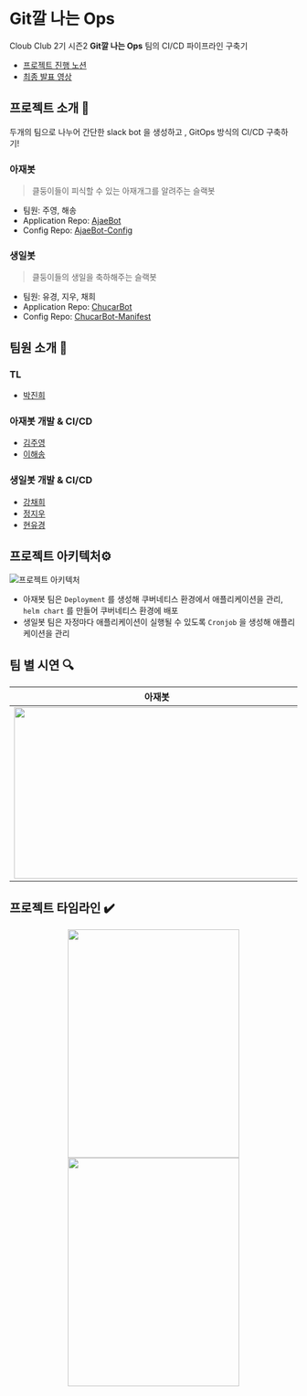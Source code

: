# Git깔 나는 Ops


Cloub Club 2기 시즌2  **Git깔 나는 Ops** 팀의 CI/CD 파이프라인 구축기

- [프로젝트 진행 노션](https://cloudclub.notion.site/Git-Ops-c669d76dfbfe4cc781a2be58e599623d)
- [최종 발표 영상](https://youtu.be/PoSEdVg2cFQ)

## 프로젝트 소개 👋


두개의 팀으로 나누어 간단한 slack bot 을 생성하고 , GitOps 방식의 CI/CD 구축하기!

### 아재봇

> 클둥이들이 피식할 수 있는 아재개그를 알려주는 슬랙봇

- 팀원: 주영, 해송
- Application Repo: [AjaeBot](https://github.com/cloud-club/GitOps-AjaeBot)
- Config Repo: [AjaeBot-Config](https://github.com/cloud-club/GitOps-AjaeBot-Config)

### 생일봇

> 클둥이들의 생일을 축하해주는 슬랙봇

- 팀원: 유경, 지우, 채희
- Application Repo: [ChucarBot](https://github.com/cloud-club/GitOps-ChucarBot)
- Config Repo: [ChucarBot-Manifest](https://github.com/cloud-club/GitOps-ChucarBot-Manifest)

## 팀원 소개 🥇

### TL
- [박진희](https://github.com/gineepark)
### 아재봇 개발 & CI/CD
- [김주영](https://github.com/juyoung810)
- [이해송](https://github.com/pinetree2)
### 생일봇 개발 & CI/CD
- [강채희](https://github.com/chaeheekang)
- [정지우](https://github.com/ziwooda)
- [현유경](https://github.com/yugyeongh)

## 프로젝트 아키텍처⚙️

![프로젝트 아키텍처](https://user-images.githubusercontent.com/57140735/217547435-2c75a736-5223-4fa3-9f97-9f3cc33c27de.png)

- 아재봇 팀은 `Deployment` 를 생성해 쿠버네티스 환경에서 애플리케이션을 관리, `helm chart` 를 만들어 쿠버네티스 환경에 배포
- 생일봇 팀은 자정마다 애플리케이션이 실행될 수 있도록 `Cronjob` 을 생성해 애플리케이션을 관리

## 팀 별 시연 🔍
| 아재봇 | 생일봇|
| ---- | ----|
|<img src="https://user-images.githubusercontent.com/57140735/217547699-797baa9c-65cc-4b63-ab22-1d0af63e9817.gif" width="500px" height="300px" >|<img width="500px" height="300px" alt="image" src="https://user-images.githubusercontent.com/57140735/217550837-286a2440-ed84-4a14-978e-52a89e1bcdad.png">|

## 프로젝트 타임라인 ✔️

<p align="center">
<img src="https://user-images.githubusercontent.com/57140735/217548014-b5efebbc-a29c-4616-bb4c-0096f391ddd3.png" width="300px" height="400px" >
<img src="https://user-images.githubusercontent.com/57140735/217548084-7d4937cc-c6e9-4fb5-9285-57d3d6bd4a8a.png" width="300px" height="400px" >
</p>


<!-- Security scan triggered at 2025-09-02 16:16:54 -->